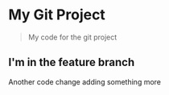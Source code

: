 # My Git Project
>My code for the git project
## I'm in the feature branch
  Another code change
adding something more
